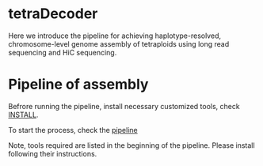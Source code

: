tetraDecoder
=
Here we introduce the pipeline for achieving haplotype-resolved, chromosome-level genome assembly of tetraploids using long read sequencing and HiC sequencing. 

Pipeline of assembly
=

Befrore running the pipeline, install necessary customized tools, check [INSTALL](https://github.com/HeQSun/tetraDecoder/blob/main/INSTALL).

To start the process, check the [pipeline](https://github.com/HeQSun/tetraDecoder/blob/main/Pipeline.md)

Note, tools required are listed in the beginning of the pipeline. Please install following their instructions.
